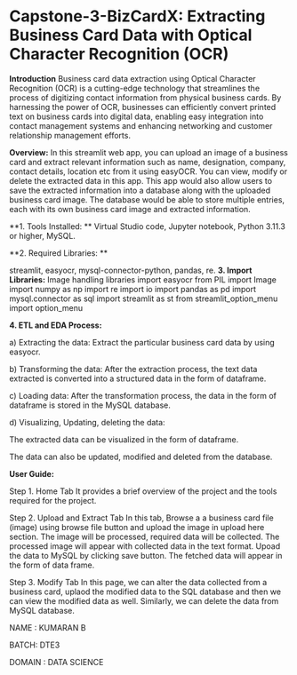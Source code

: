 # Capstone-3-BizCardX: Extracting Business Card Data with Optical Character Recognition (OCR)

**Introduction**
Business card data extraction using Optical Character Recognition (OCR) is a cutting-edge technology that streamlines the process of digitizing contact information from physical business cards. By harnessing the power of OCR, businesses can efficiently convert printed text on business cards into digital data, enabling easy integration into contact management systems and enhancing networking and customer relationship management efforts.

**Overview:**
In this streamlit web app, you can upload an image of a business card and extract relevant information such as name, designation, company, contact details, location etc from it using easyOCR. You can view, modify or delete the extracted data in this app. This app would also allow users to save the extracted information into a database along with the uploaded business card image. The database would be able to store multiple entries, each with its own business card image and extracted information.

**1. Tools Installed: **
Virtual Studio code, 
Jupyter notebook, 
Python 3.11.3 or higher, 
MySQL.

**2. Required Libraries: **

streamlit, easyocr, mysql-connector-python, pandas, re.
**3. Import Libraries:**
Image handling libraries
import easyocr
from PIL import Image
import numpy as np
import re
import io
import pandas as pd
import mysql.connector as sql
import streamlit as st
from streamlit_option_menu import option_menu

**4. ETL and EDA Process:**

a) Extracting the data:
Extract the particular business card data by using easyocr.

b) Transforming the data:
After the extraction process, the text data extracted is converted into a structured data in the form of dataframe.

c) Loading data:
After the transformation process, the data in the form of dataframe is stored in the MySQL database.

d) Visualizing, Updating, deleting the data:

The extracted data can be visualized in the form of dataframe.

The data can also be updated, modified and deleted from the database.

**User Guide:**

Step 1. Home Tab
It provides a brief overview of the project and the tools required for the project.

Step 2. Upload and Extract Tab
In this tab, Browse a a business card file (image) using browse file button and upload the image in upload here section. The image will be processed, required data will be collected. The processed image will appear with collected data in the text format.
Upoad the data to MySQL by clicking save button.
The fetched data will appear in the form of data frame.

Step 3. Modify Tab
In this page, we can alter the data collected from a business card, uplaod the modified data to the SQL database and then we can view the modified data as well.
Similarly, we can delete the data from MySQL database.


NAME : KUMARAN B

BATCH: DTE3

DOMAIN : DATA SCIENCE
